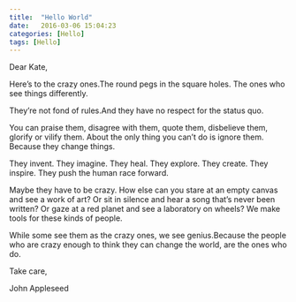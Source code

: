 ```yaml
---
title:  "Hello World"
date:   2016-03-06 15:04:23
categories: [Hello]
tags: [Hello]
---
```

Dear Kate,

Here’s to the crazy ones.The round pegs in the square holes. The ones who see things differently.

They’re not fond of rules.And they have no respect for the status quo.

You can praise them, disagree with them, quote them, disbelieve them, glorify or vilify them. About the only thing you can’t do is ignore them. Because they change things. 

They invent. They imagine. They heal. They explore. They create. They inspire. They push the human race forward.

Maybe they have to be crazy. How else can you stare at an empty canvas and see a work of art? Or sit in silence and hear a song that’s never been written? Or gaze at a red planet and see a laboratory on wheels? We make tools for these kinds of people.

While some see them as the crazy ones, we see genius.Because the people who are crazy enough to think they can change the world, are the ones who do.

Take care,

John Appleseed
